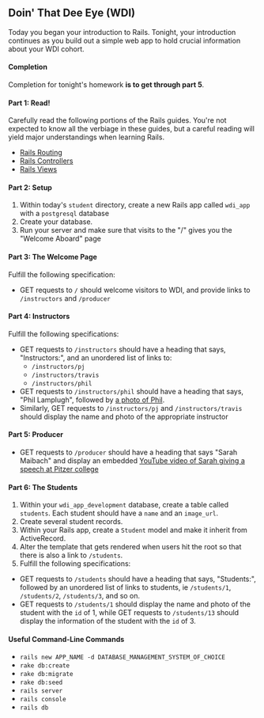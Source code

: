 ## Doin' That Dee Eye (WDI)

Today you began your introduction to Rails. Tonight, your introduction continues as you build out a simple web app to hold crucial information about your WDI cohort.

#### Completion

Completion for tonight's homework __is to get through part 5__.

#### Part 1: Read!

Carefully read the following portions of the Rails guides. You're not expected to know all the verbiage in these guides, but a careful reading will yield major understandings when learning Rails.
- [Rails Routing](http://guides.rubyonrails.org/routing.html)
- [Rails Controllers](http://guides.rubyonrails.org/action_controller_overview.html)
- [Rails Views](http://guides.rubyonrails.org/action_view_overview.html)

#### Part 2: Setup

1. Within today's `student` directory, create a new Rails app called `wdi_app` with a `postgresql` database
2. Create your database.
3. Run your server and make sure that visits to the "/" gives you the "Welcome Aboard" page

#### Part 3: The Welcome Page

Fulfill the following specification:

  - GET requests to `/` should welcome visitors to WDI, and provide links to `/instructors` and `/producer`

#### Part 4: Instructors

Fulfill the following specifications:
  - GET requests to `/instructors` should have a heading that says, "Instructors:", and an unordered list of links to:
    - `/instructors/pj` 
    - `/instructors/travis` 
    - `/instructors/phil` 
  - GET requests to `/instructors/phil` should have a heading that says, "Phil Lamplugh", followed by [a photo of Phil](https://ga-core-production-herokuapp-com.global.ssl.fastly.net/assets/education/web-development-immersive/people/NYC-Phil-Lamplugh-53fc8ba1b22bdcca048cac54fcee7cc2.jpg).
  - Similarly, GET requests to `/instructors/pj` and `/instructors/travis` should display the name and photo of the appropriate instructor
  
#### Part 5: Producer

  - GET requests to `/producer` should have a heading that says "Sarah Maibach" and display an embedded [YouTube video of Sarah giving a speech at Pitzer college](https://www.youtube.com/watch?v=eRiG9sd7Bcs)

#### Part 6: The Students 

1. Within your `wdi_app_development` database, create a table called `students`. Each student should have a `name` and an `image_url`.
1. Create several student records.
1. Within your Rails app, create a `Student` model and make it inherit from ActiveRecord.
1. Alter the template that gets rendered when users hit the root so that there is also a link to `/students`.
1. Fulfill the following specifications:
  -  GET requests to `/students` should have a heading that says, "Students:", followed by an unordered list of links to students, ie `/students/1`, `/students/2`, `/students/3`, and so on.
  - GET requests to `/students/1` should display the name and photo of the student with the `id` of 1, while GET requests to `/students/13` should display the information of the student with the `id` of 3.

#### Useful Command-Line Commands

- `rails new APP_NAME -d DATABASE_MANAGEMENT_SYSTEM_OF_CHOICE`
- `rake db:create`
- `rake db:migrate`
- `rake db:seed`
- `rails server`
- `rails console`
- `rails db`
